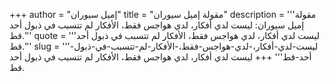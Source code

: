 +++
author = "إميل سيوران"
title = "مقولة إميل سيوران"
description = '''مقولة إميل سيوران: ليست لدي أفكار، لدي هواجس فقط، الأفكار لم تتسبب في ذبول أحد قط.'''
quote = '''ليست لدي أفكار، لدي هواجس فقط، الأفكار لم تتسبب في ذبول أحد قط.'''
slug = '''ليست-لدي-أفكار،-لدي-هواجس-فقط،-الأفكار-لم-تتسبب-في-ذبول-أحد-قط'''
+++
ليست لدي أفكار، لدي هواجس فقط، الأفكار لم تتسبب في ذبول أحد قط.
